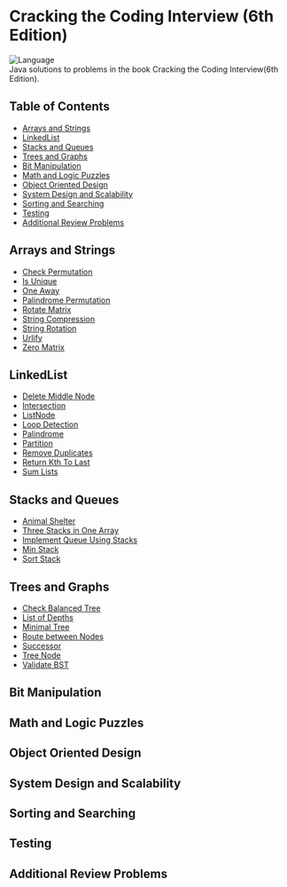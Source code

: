 # Cracking the Coding Interview (6th Edition) 

![Language](https://img.shields.io/badge/language-Java%20-red.svg) </br>
Java solutions to problems in the book Cracking the Coding Interview(6th Edition). 

## Table of Contents

* [Arrays and Strings](#arrays-and-strings)
* [LinkedList](#linkedlist)
* [Stacks and Queues](#stacks-and-queues)
* [Trees and Graphs](#trees-and-graphs)
* [Bit Manipulation](#bit-manipulation)
* [Math and Logic Puzzles](#math-and-logic-puzzles)
* [Object Oriented Design](#object-oriented-design)
* [System Design and Scalability](#system-design-and-scalability)
* [Sorting and Searching](#sorting-and-searching)
* [Testing](#testing)
* [Additional Review Problems](#additional-review-problems)

## Arrays and Strings

- [Check Permutation](./src/chapter01ArraysAndStrings/CheckPermutation.java) <br />
- [Is Unique](./src/chapter01ArraysAndStrings/IsUnique.java) <br />
- [One Away](./src/chapter01ArraysAndStrings/OneAway.java) <br />
- [Palindrome Permutation](./src/chapter01ArraysAndStrings/PalindromePermutation.java) <br />
- [Rotate Matrix](./src/chapter01ArraysAndStrings/RotateMatrix.java) <br />
- [String Compression](./src/chapter01ArraysAndStrings/StringCompression.java) <br />
- [String Rotation](./src/chapter01ArraysAndStrings/StringRotation.java) <br />
- [Urlify](./src/chapter01ArraysAndStrings/Urlify.java) <br />
- [Zero Matrix](./src/chapter01ArraysAndStrings/ZeroMatrix.java) <br />

## LinkedList

- [Delete Middle Node](./src/chapter02LinkedList/DeleteMiddleNode.java) <br />
- [Intersection](./src/chapter02LinkedList/Intersection.java) <br />
- [ListNode](./src/chapter02LinkedList/ListNode.java) <br />
- [Loop Detection](./src/chapter02LinkedList/LoopDetection.java) <br />
- [Palindrome](./src/chapter02LinkedList/Palindrome.java) <br />
- [Partition](./src/chapter02LinkedList/Partition.java) <br />
- [Remove Duplicates](./src/chapter02LinkedList/RemoveDuplicates.java) <br />
- [Return Kth To Last](./src/chapter02LinkedList/ReturnKthToLast.java) <br />
- [Sum Lists](./src/chapter02LinkedList/SumLists.java) <br />

## Stacks and Queues

- [Animal Shelter](./src/chapter03StacksAndQueues/AnimalShelter.java) <br />
- [Three Stacks in One Array](./src/chapter03StacksAndQueues/ArrayToStack.java) <br />
- [Implement Queue Using Stacks](./src/chapter03StacksAndQueues/ImplementQueueUsingStacks.java) <br />
- [Min Stack](./src/chapter03StacksAndQueues/MinStack.java) <br />
- [Sort Stack](./src/chapter03StacksAndQueues/SortStack.java) <br />

## Trees and Graphs

- [Check Balanced Tree](./src/chapter04TreesAndGraphs/CheckBalancedTree.java) <br />
- [List of Depths](./src/chapter04TreesAndGraphs/ListOfDepths.java) <br />
- [Minimal Tree](./src/chapter04TreesAndGraphs/MinimalTree.java) <br />
- [Route between Nodes](./src/chapter04TreesAndGraphs/RouteBetweenNodes.java) <br />
- [Successor](./src/chapter04TreesAndGraphs/Successor.java) <br />
- [Tree Node](./src/chapter04TreesAndGraphs/TreeNode.java) <br />
- [Validate BST](./src/chapter04TreesAndGraphs/ValidateBST.java) <br />

## Bit Manipulation

## Math and Logic Puzzles

## Object Oriented Design

## System Design and Scalability

## Sorting and Searching

## Testing

## Additional Review Problems
